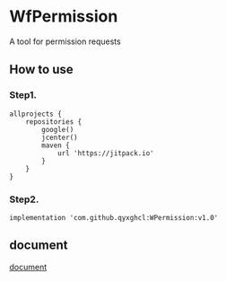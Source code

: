 # WfPermission
A tool for permission requests

## How to use
### Step1.
```
allprojects {
    repositories {
        google()
        jcenter()
        maven {
            url 'https://jitpack.io'
        }
    }
}
```

### Step2.
```
implementation 'com.github.qyxghcl:WPermission:v1.0'
```

## document
[document](https://www.jianshu.com/p/080b3128e564)

